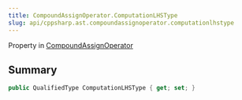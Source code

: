 ```yaml
---
title: CompoundAssignOperator.ComputationLHSType
slug: api/cppsharp.ast.compoundassignoperator.computationlhstype
---
```

Property in [CompoundAssignOperator](/api/cppsharp/ast/compoundassignoperator)

## Summary



```csharp
public QualifiedType ComputationLHSType { get; set; }
```

